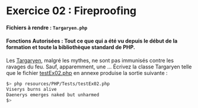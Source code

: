# Exercice 02 : Fireproofing

#### Fichiers à rendre : `Targaryen.php`
#### Fonctions Autorisées : Tout ce que qui a été vu depuis le début de la formation et toute la bibliothèque standard de PHP.

Les [Targaryen](https://gameofthrones.fandom.com/fr/wiki/Maison_Targaryen), malgré les mythes, ne sont pas immunisés contre les ravages du feu.
Sauf, apparemment, une ...
Écrivez la classe Targaryen telle que le fichier [testEx02.php](../../../../resources/PHP/Tests/testEx02.php) en annexe produise la sortie suivante :

```bash
$> php resources/PHP/Tests/testEx02.php
Viserys burns alive
Daenerys emerges naked but unharmed
$>
```